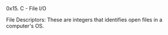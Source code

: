 0x15. C - File I/O

File Descriptors: These are integers that identifies open files in a computer's OS.

